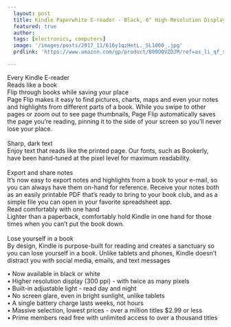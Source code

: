 ```yaml
---
  layout: post
  title: Kindle Paperwhite E-reader - Black, 6" High-Resolution Display (300 ppi) with Built-in Light, Wi-Fi - Includes Special Offers
  featured: true
  author: 
  tags: [electronics, computers]
  image: '/images/posts/2017_11/616y1qzHetL._SL1000_.jpg'
  prdlink: 'https://www.amazon.com/gp/product/B00OQVZDJM/ref=as_li_qf_sp_asin_il_tl?ie=UTF8&tag=ehdwhqkr-20&camp=1789&creative=9325&linkCode=as2&creativeASIN=B00OQVZDJM&linkId=8ec454f02ad1f468e3a7d055bc0359e1'

---
```


Every Kindle E-reader<br>
Reads like a book<br>
Flip through books while saving your place<br>
Page Flip makes it easy to find pictures, charts, maps and even your notes and highlights from different parts of a book. While you swipe to other pages or zoom out to see page thumbnails, Page Flip automatically saves the page you’re reading, pinning it to the side of your screen so you’ll never lose your place.<br>
<br>
Sharp, dark text<br>
Enjoy text that reads like the printed page. Our fonts, such as Bookerly, have been hand-tuned at the pixel level for maximum readability.<br>
<br>
Export and share notes<br>
It’s now easy to export notes and highlights from a book to your e-mail, so you can always have them on-hand for reference. Receive your notes both as an easily printable PDF that’s ready to bring to your book club, and as a simple file you can open in your favorite spreadsheet app.<br>
Read comfortably with one hand<br>
Lighter than a paperback, comfortably hold Kindle in one hand for those times when you can’t put the book down.<br>
<br>
Lose yourself in a book<br>
By design, Kindle is purpose-built for reading and creates a sanctuary so you can lose yourself in a book. Unlike tablets and phones, Kindle doesn’t distract you with social media, emails, and text messages<br>


• Now available in black or white<br>
• Higher resolution display (300 ppi) - with twice as many pixels<br>
• Built-in adjustable light - read day and night<br>
• No screen glare, even in bright sunlight, unlike tablets<br>
• A single battery charge lasts weeks, not hours<br>
• Massive selection, lowest prices - over a million titles $2.99 or less<br>
• Prime members read free with unlimited access to over a thousand titles<br>